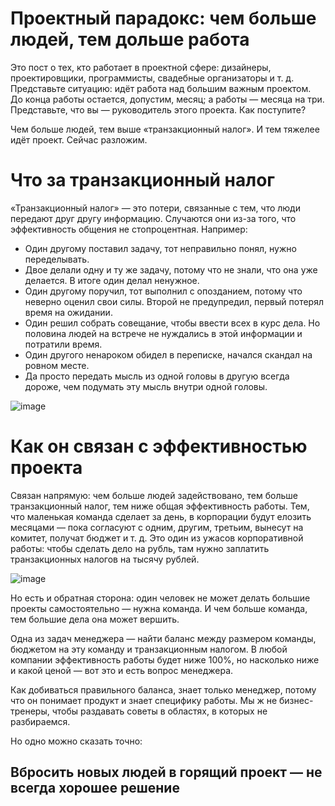 # Проектный парадокс: чем больше людей, тем дольше работа
Это пост о тех, кто работает в проектной сфере: дизайнеры, проектировщики, программисты, свадебные организаторы и т. д. Представьте ситуацию: идёт работа над большим важным проектом. До конца работы остается, допустим, месяц; а работы — месяца на три. Представьте, что вы — руководитель этого проекта. Как поступите?

Чем больше людей, тем выше «транзакционный налог». И тем тяжелее идёт проект. Сейчас разложим.

# Что за транзакционный налог
«Транзакционный налог» — это потери, связанные с тем, что люди передают друг другу информацию. Случаются они из-за того, что эффективность общения не стопроцентная. Например:

- Один другому поставил задачу, тот неправильно понял, нужно переделывать.
- Двое делали одну и ту же задачу, потому что не знали, что она уже делается. В итоге один делал ненужное.
- Один другому поручил, тот выполнил с опозданием, потому что неверно оценил свои силы. Второй не предупредил, первый потерял время на ожидании.
- Один решил собрать совещание, чтобы ввести всех в курс дела. Но половина людей на встрече не нуждались в этой информации и потратили время.
- Один другого ненароком обидел в переписке, начался скандал на ровном месте.
- Да просто передать мысль из одной головы в другую всегда дороже, чем подумать эту мысль внутри одной головы.

![image](https://user-images.githubusercontent.com/87380272/172673791-9610e05c-fcdc-40ba-990c-75c683759265.png)

# Как он связан с эффективностью проекта
Связан напрямую: чем больше людей задействовано, тем больше транзакционный налог, тем ниже общая эффективность работы. Тем, что маленькая команда сделает за день, в корпорации будут елозить месяцами — пока согласуют с одним, другим, третьим, вынесут на комитет, получат бюджет и т. д. Это один из ужасов корпоративной работы: чтобы сделать дело на рубль, там нужно заплатить транзакционных налогов на тысячу рублей.

![image](https://user-images.githubusercontent.com/87380272/172673855-684dffda-c2f2-4712-a5a0-a5ce2899ef27.png)

Но есть и обратная сторона: один человек не может делать большие проекты самостоятельно — нужна команда. И чем больше команда, тем большие дела она может вершить.

Одна из задач менеджера — найти баланс между размером команды, бюджетом на эту команду и транзакционным налогом. В любой компании эффективность работы будет ниже 100%, но насколько ниже и какой ценой — вот это и есть вопрос менеджера.

Как добиваться правильного баланса, знает только менеджер, потому что он понимает продукт и знает специфику работы. Мы ж не бизнес-тренеры, чтобы раздавать советы в областях, в которых не разбираемся.

Но одно можно сказать точно:

## Вбросить новых людей в горящий проект — не всегда хорошее решение 
